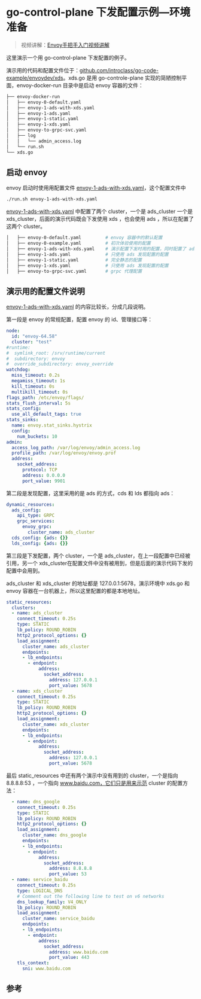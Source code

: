 <!-- toc -->
# go-control-plane 下发配置示例—环境准备

>视频讲解：[Envoy手把手入门视频讲解](https://study.163.com/course/courseMain.htm?share=2&shareId=400000000376006&courseId=1209487865&_trace_c_p_k2_=18c88dad391f427b9e40e0795d8d939d)

这里演示一个用 go-control-plane 下发配置的例子。

演示用的代码和配置文件位于：[github.com/introclass/go-code-example/envoydev/xds][1]。xds.go 是用 go-controle-plane 实现的简陋控制平面，envoy-docker-run 目录中是启动 envoy 容器的文件：

```sh
├── envoy-docker-run
│   ├── envoy-0-default.yaml
│   ├── envoy-1-ads-with-xds.yaml
│   ├── envoy-1-ads.yaml
│   ├── envoy-1-static.yaml
│   ├── envoy-1-xds.yaml
│   ├── envoy-to-grpc-svc.yaml
│   ├── log
│   │   └── admin_access.log
│   └── run.sh
└── xds.go
```

## 启动 envoy

envoy 启动时使用用配置文件 [envoy-1-ads-with-xds.yaml][2]，这个配置文件中

```sh
./run.sh envoy-1-ads-with-xds.yaml
```

[envoy-1-ads-with-xds.yaml][2] 中配置了两个 cluster，一个是 ads_cluster 一个是 xds_cluster，后面的演示代码既会下发使用 xds ，也会使用 ads ，所以在配置了这两个 cluster。


```sh
│   ├── envoy-0-default.yaml         # envoy 容器中的默认配置
│   ├── envoy-0-example.yaml         # 初次体验使用的配置
│   ├── envoy-1-ads-with-xds.yaml    # 演示配置下发时用的配置，同时配置了 ads、xds
│   ├── envoy-1-ads.yaml             # 只使用 ads 发现配置的配置 
│   ├── envoy-1-static.yaml          # 完全静态的配置
│   ├── envoy-1-xds.yaml             # 只使用 ads 发现配置的配置
│   ├── envoy-to-grpc-svc.yaml       # grpc 代理配置
```

## 演示用的配置文件说明

[envoy-1-ads-with-xds.yaml][2] 的内容比较长，分成几段说明。

第一段是 envoy 的常规配置，配置 envoy 的 id、管理接口等：


```yaml
node:
  id: "envoy-64.58"
  cluster: "test"
#runtime:
#  symlink_root: /srv/runtime/current
#  subdirectory: envoy
#  override_subdirectory: envoy_override
watchdog:
  miss_timeout: 0.2s
  megamiss_timeout: 1s
  kill_timeout: 0s
  multikill_timeout: 0s
flags_path: /etc/envoy/flags/
stats_flush_interval: 5s
stats_config:
  use_all_default_tags: true
stats_sinks:
  name: envoy.stat_sinks.hystrix
  config:
    num_buckets: 10
admin:
  access_log_path: /var/log/envoy/admin_access.log
  profile_path: /var/log/envoy/envoy.prof
  address:
    socket_address:
      protocol: TCP
      address: 0.0.0.0
      port_value: 9901
```

第二段是发现配置，这里采用的是 ads 的方式，cds 和 lds 都指向 ads：

```yaml
dynamic_resources:
  ads_config:
    api_type: GRPC
    grpc_services:
      envoy_grpc:
        cluster_name: ads_cluster
  cds_config: {ads: {}}
  lds_config: {ads: {}}
```

第三段是下发配置，两个 cluster，一个是 ads_cluster，在上一段配置中已经被引用，另一个 xds_cluster在配置文件中没有被用到，但是后面的演示代码下发的配置中会用到。

ads_cluster 和 xds_cluster 的地址都是 127.0.0.1:5678，演示环境中 xds.go 和 envoy 容器在一台机器上，所以这里配置的都是本地地址。

```yaml
static_resources:
  clusters:
  - name: ads_cluster
    connect_timeout: 0.25s
    type: STATIC
    lb_policy: ROUND_ROBIN
    http2_protocol_options: {}
    load_assignment:
      cluster_name: ads_cluster
      endpoints:
      - lb_endpoints:
        - endpoint:
            address:
              socket_address:
                address: 127.0.0.1
                port_value: 5678
  - name: xds_cluster
    connect_timeout: 0.25s
    type: STATIC
    lb_policy: ROUND_ROBIN
    http2_protocol_options: {}
    load_assignment:
      cluster_name: xds_cluster
      endpoints:
      - lb_endpoints:
        - endpoint:
            address:
              socket_address:
                address: 127.0.0.1
                port_value: 5678
```

最后 static_resources 中还有两个演示中没有用到的 cluster，一个是指向 8.8.8.8:53 ，一个指向  www.baidu.com，它们只是用来示范 cluster 的配置方法：

```yaml
  - name: dns_google
    connect_timeout: 0.25s
    type: STATIC
    lb_policy: ROUND_ROBIN
    http2_protocol_options: {}
    load_assignment:
      cluster_name: dns_google
      endpoints:
      - lb_endpoints:
        - endpoint:
            address:
              socket_address:
                address: 8.8.8.8
                port_value: 53
  - name: service_baidu
    connect_timeout: 0.25s
    type: LOGICAL_DNS
    # Comment out the following line to test on v6 networks
    dns_lookup_family: V4_ONLY
    lb_policy: ROUND_ROBIN
    load_assignment:
      cluster_name: service_baidu
      endpoints:
      - lb_endpoints:
        - endpoint:
            address:
              socket_address:
                address: www.baidu.com
                port_value: 443
    tls_context:
      sni: www.baidu.com
```

## 参考

[1]: https://github.com/introclass/go-code-example/tree/master/envoydev/xds  "github.com/introclass/go-code-example/envoydev/xds"
[2]: https://github.com/introclass/go-code-example/blob/master/envoydev/xds/envoy-docker-run/envoy-1-ads-with-xds.yaml "envoy-1-ads-with-xds.yaml"
